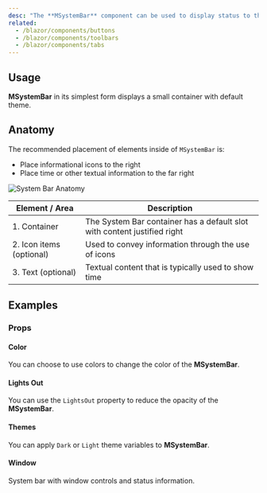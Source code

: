 ```yaml
---
desc: "The **MSystemBar** component can be used to display status to the user. It looks like an Android system bar and can contain icons, spaces, and some text."
related:
  - /blazor/components/buttons
  - /blazor/components/toolbars
  - /blazor/components/tabs
---
```


## Usage

**MSystemBar** in its simplest form displays a small container with default theme.

<system-bars-usage></system-bars-usage>

## Anatomy

The recommended placement of elements inside of `MSystemBar` is:

* Place informational icons to the right
* Place time or other textual information to the far right

![System Bar Anatomy](http://cdn.masastack.com/stack/doc/masablazor/anatomy/system-bar-anatomy.png)

| Element / Area | Description |
| - | - |
| 1. Container | The System Bar container has a default slot with content justified right |
| 2. Icon items (optional) | Used to convey information through the use of icons |
| 3. Text (optional) | Textual content that is typically used to show time |

## Examples

### Props

#### Color

You can choose to use colors to change the color of the **MSystemBar**.

<masa-example file="Examples.components.system_bars.Color"></masa-example>

#### Lights Out

You can use the `LightsOut` property to reduce the opacity of the **MSystemBar**.

<masa-example file="Examples.components.system_bars.LightOut"></masa-example>

#### Themes

You can apply `Dark` or `Light` theme variables to **MSystemBar**.

<masa-example file="Examples.components.system_bars.Theme"></masa-example>

#### Window

System bar with window controls and status information.

<masa-example file="Examples.components.system_bars.Window"></masa-example>